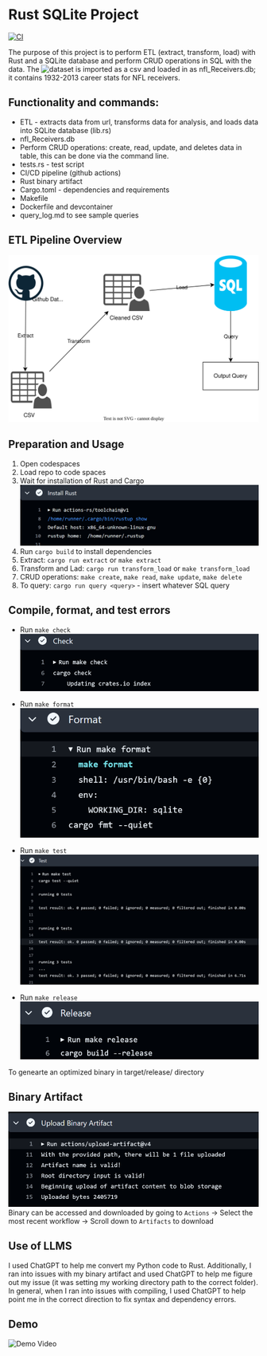 # Rust SQLite Project 
[![CI](https://github.com/nogibjj/jdc154_week_8/actions/workflows/CI.yml/badge.svg)](https://github.com/nogibjj/jdc154_week_8/actions/workflows/CI.yml)

The purpose of this project is to perform ETL (extract, transform, load) with Rust and a SQLite database and perform CRUD operations in SQL with the data. The ![dataset](https://github.com/fivethirtyeight/data/tree/master/nfl-wide-receivers) is imported as a csv and loaded in as nfl_Receivers.db; it contains 1932-2013 career stats for NFL receivers.  

## Functionality and commands:
* ETL - extracts data from url, transforms data for analysis, and loads data into SQLite database (lib.rs) 
* nfl_Receivers.db
* Perform CRUD operations: create, read, update, and deletes data in table, this can be done via the command line. 
* tests.rs - test script
* CI/CD pipeline (github actions)
* Rust binary artifact
* Cargo.toml - dependencies and requirements
* Makefile
* Dockerfile and devcontainer
* query_log.md to see sample queries

## ETL Pipeline Overview
![alt text](images/etl_flow.svg)


## Preparation and Usage
1. Open codespaces 
2. Load repo to code spaces
3. Wait for installation of Rust and Cargo 
![alt text](images/install.png)
4. Run `cargo build` to install dependencies
5. Extract: `cargo run extract` or `make extract`
6. Transform and Lad: `cargo run transform_load` or `make transform_load`
7. CRUD operations: `make create`, `make read`, `make update`, `make delete`
8. To query: `cargo run query <query>` - insert whatever SQL query 



## Compile, format, and test errors
* Run `make check`
![alt text](images/check.png)

* Run `make format`
![alt text](images/format.png)

* Run `make test` 
![alt text](images/test.png)

* Run `make release`
![alt text](images/release.png)

To genearte an optimized binary in target/release/<projectname> directory

## Binary Artifact
![alt text](images/artifact.png)
Binary can be accessed and downloaded by going to `Actions` -> Select the most recent workflow -> Scroll down to `Artifacts` to download

## Use of LLMS
I used ChatGPT to help me convert my Python code to Rust. Additionally, I ran into issues with my binary artifact and used ChatGPT to help me figure out my issue (it was setting my working directory path to the correct folder). In general, when I ran into issues with compiling, I used ChatGPT to help point me in the correct direction to fix syntax and dependency errors. 

## Demo 
![Demo Video](https://youtu.be/qN-oMLtS37g)

